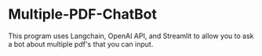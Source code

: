 # Multiple-PDF-ChatBot
This program uses Langchain, OpenAI API, and Streamlit to allow you to ask a bot about multiple pdf's that you can input. 
